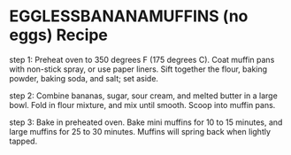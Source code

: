 # EGGLESSBANANAMUFFINS (no eggs) Recipe

step 1:
Preheat oven to 350 degrees F (175 degrees C). Coat muffin pans with non-stick spray, or use paper liners. Sift together the flour, baking powder, baking soda, and salt; set aside.

step 2:
Combine bananas, sugar, sour cream, and melted butter in a large bowl. Fold in flour mixture, and mix until smooth. Scoop into muffin pans.

step 3:
Bake in preheated oven. Bake mini muffins for 10 to 15 minutes, and large muffins for 25 to 30 minutes. Muffins will spring back when lightly tapped.

